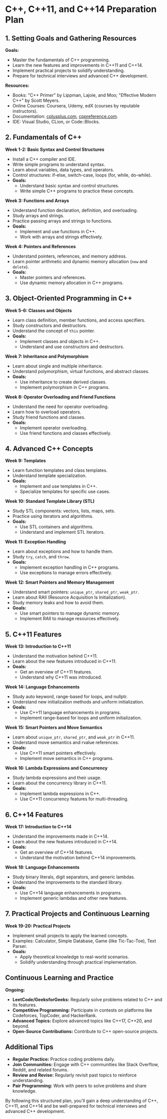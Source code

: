 
# C++, C++11, and C++14 Preparation Plan

## 1. Setting Goals and Gathering Resources

**Goals:**
- Master the fundamentals of C++ programming.
- Learn the new features and improvements in C++11 and C++14.
- Implement practical projects to solidify understanding.
- Prepare for technical interviews and advanced C++ development.

**Resources:**
- Books: "C++ Primer" by Lippman, Lajoie, and Moo; "Effective Modern C++" by Scott Meyers.
- Online Courses: Coursera, Udemy, edX (courses by reputable instructors).
- Documentation: [cplusplus.com](http://cplusplus.com), [cppreference.com](http://cppreference.com).
- IDE: Visual Studio, CLion, or Code::Blocks.

## 2. Fundamentals of C++

**Week 1-2: Basic Syntax and Control Structures**
- Install a C++ compiler and IDE.
- Write simple programs to understand syntax.
- Learn about variables, data types, and operators.
- Control structures: if-else, switch-case, loops (for, while, do-while).
- **Goals:**
  - Understand basic syntax and control structures.
  - Write simple C++ programs to practice these concepts.

**Week 3: Functions and Arrays**
- Understand function declaration, definition, and overloading.
- Study arrays and strings.
- Practice passing arrays and strings to functions.
- **Goals:**
  - Implement and use functions in C++.
  - Work with arrays and strings effectively.

**Week 4: Pointers and References**
- Understand pointers, references, and memory address.
- Learn pointer arithmetic and dynamic memory allocation (`new` and `delete`).
- **Goals:**
  - Master pointers and references.
  - Use dynamic memory allocation in C++ programs.

## 3. Object-Oriented Programming in C++

**Week 5-6: Classes and Objects**
- Learn class definition, member functions, and access specifiers.
- Study constructors and destructors.
- Understand the concept of `this` pointer.
- **Goals:**
  - Implement classes and objects in C++.
  - Understand and use constructors and destructors.

**Week 7: Inheritance and Polymorphism**
- Learn about single and multiple inheritance.
- Understand polymorphism, virtual functions, and abstract classes.
- **Goals:**
  - Use inheritance to create derived classes.
  - Implement polymorphism in C++ programs.

**Week 8: Operator Overloading and Friend Functions**
- Understand the need for operator overloading.
- Learn how to overload operators.
- Study friend functions and classes.
- **Goals:**
  - Implement operator overloading.
  - Use friend functions and classes effectively.

## 4. Advanced C++ Concepts

**Week 9: Templates**
- Learn function templates and class templates.
- Understand template specialization.
- **Goals:**
  - Implement and use templates in C++.
  - Specialize templates for specific use cases.

**Week 10: Standard Template Library (STL)**
- Study STL components: vectors, lists, maps, sets.
- Practice using iterators and algorithms.
- **Goals:**
  - Use STL containers and algorithms.
  - Understand and implement STL iterators.

**Week 11: Exception Handling**
- Learn about exceptions and how to handle them.
- Study `try`, `catch`, and `throw`.
- **Goals:**
  - Implement exception handling in C++ programs.
  - Use exceptions to manage errors effectively.

**Week 12: Smart Pointers and Memory Management**
- Understand smart pointers: `unique_ptr`, `shared_ptr`, `weak_ptr`.
- Learn about RAII (Resource Acquisition Is Initialization).
- Study memory leaks and how to avoid them.
- **Goals:**
  - Use smart pointers to manage dynamic memory.
  - Implement RAII to manage resources effectively.

## 5. C++11 Features

**Week 13: Introduction to C++11**
- Understand the motivation behind C++11.
- Learn about the new features introduced in C++11.
- **Goals:**
  - Get an overview of C++11 features.
  - Understand why C++11 was introduced.

**Week 14: Language Enhancements**
- Study auto keyword, range-based for loops, and nullptr.
- Understand new initialization methods and uniform initialization.
- **Goals:**
  - Use C++11 language enhancements in programs.
  - Implement range-based for loops and uniform initialization.

**Week 15: Smart Pointers and Move Semantics**
- Learn about `unique_ptr`, `shared_ptr`, and `weak_ptr` in C++11.
- Understand move semantics and rvalue references.
- **Goals:**
  - Use C++11 smart pointers effectively.
  - Implement move semantics in C++ programs.

**Week 16: Lambda Expressions and Concurrency**
- Study lambda expressions and their usage.
- Learn about the concurrency library in C++11.
- **Goals:**
  - Implement lambda expressions in C++.
  - Use C++11 concurrency features for multi-threading.

## 6. C++14 Features

**Week 17: Introduction to C++14**
- Understand the improvements made in C++14.
- Learn about the new features introduced in C++14.
- **Goals:**
  - Get an overview of C++14 features.
  - Understand the motivation behind C++14 improvements.

**Week 18: Language Enhancements**
- Study binary literals, digit separators, and generic lambdas.
- Understand the improvements to the standard library.
- **Goals:**
  - Use C++14 language enhancements in programs.
  - Implement generic lambdas and other new features.

## 7. Practical Projects and Continuous Learning

**Week 19-20: Practical Projects**
- Implement small projects to apply the learned concepts.
- Examples: Calculator, Simple Database, Game (like Tic-Tac-Toe), Text Parser.
- **Goals:**
  - Apply theoretical knowledge to real-world scenarios.
  - Solidify understanding through practical implementation.

## Continuous Learning and Practice

**Ongoing:**
- **LeetCode/GeeksforGeeks:** Regularly solve problems related to C++ and its features.
- **Competitive Programming:** Participate in contests on platforms like Codeforces, TopCoder, and HackerRank.
- **Advanced Topics:** Explore advanced topics like C++17, C++20, and beyond.
- **Open-Source Contributions:** Contribute to C++ open-source projects.

## Additional Tips
- **Regular Practice:** Practice coding problems daily.
- **Join Communities:** Engage with C++ communities like Stack Overflow, Reddit, and related forums.
- **Review and Revise:** Regularly revisit past topics to reinforce understanding.
- **Pair Programming:** Work with peers to solve problems and share knowledge.

By following this structured plan, you'll gain a deep understanding of C++, C++11, and C++14 and be well-prepared for technical interviews and advanced C++ development.
